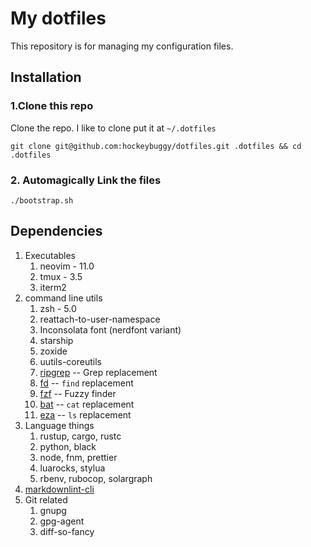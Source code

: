 # My dotfiles

This repository is for managing my configuration files.

## Installation

### 1.Clone this repo

Clone the repo. I like to clone put it at `~/.dotfiles`

    git clone git@github.com:hockeybuggy/dotfiles.git .dotfiles && cd .dotfiles

### 2. Automagically Link the files

    ./bootstrap.sh

## Dependencies

1. Executables
    1. neovim - 11.0
    1. tmux - 3.5
    1. iterm2
1. command line utils
    1. zsh  - 5.0
    1. reattach-to-user-namespace
    1. Inconsolata font (nerdfont variant)
    1. starship
    1. zoxide
    1. uutils-coreutils
    1. [ripgrep](https://github.com/BurntSushi/ripgrep) -- Grep replacement
    1. [fd](https://github.com/sharkdp/fd) -- `find` replacement
    1. [fzf](https://github.com/junegunn/fzf) -- Fuzzy finder
    1. [bat](https://github.com/sharkdp/bat) -- `cat` replacement
    1. [eza](https://eza.rocks/) -- `ls` replacement
1. Language things
    1. rustup, cargo, rustc
    1. python, black
    1. node, fnm, prettier
    1. luarocks, stylua
    1. rbenv, rubocop, solargraph
1. [markdownlint-cli](https://github.com/igorshubovych/markdownlint-cli)
1. Git related
    1. gnupg
    1. gpg-agent
    1. diff-so-fancy
